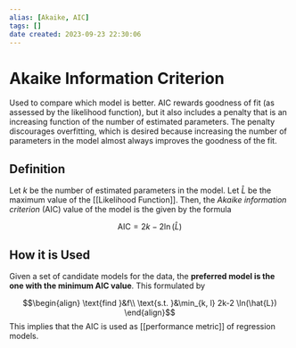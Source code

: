 ```yaml
---
alias: [Akaike, AIC]
tags: []
date created: 2023-09-23 22:30:06
---
```


# Akaike Information Criterion

Used to compare which model is better. AIC rewards goodness of fit (as assessed by the likelihood function), but it also includes a penalty that is an increasing function of the number of estimated parameters. The penalty discourages overfitting, which is desired because increasing the number of parameters in the model almost always improves the goodness of the fit.

## Definition

Let $k$ be the number of estimated parameters in the model. Let $\hat{L}$ be the maximum value of the [[Likelihood Function]]. Then, the _Akaike information criterion_ (AIC) value of the model is the given by the formula

$$\text{AIC}= 2 k − 2 \ln(\hat{L})$$

## How it is Used

Given a set of candidate models for the data, the **preferred model is the one with the minimum AIC value**. This formulated by

$$\begin{align}
\text{find }&f\\
\text{s.t. }&\min_{k, l} 2k-2 \ln(\hat{L})
\end{align}$$
This implies that the AIC is used as [[performance metric]] of regression models.

